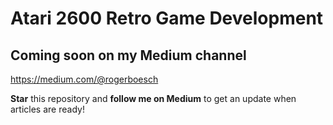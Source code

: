 # Atari 2600 Retro Game Development
## Coming soon on my Medium channel

https://medium.com/@rogerboesch

**Star** this repository and **follow me on Medium** to get an update when articles are ready! 